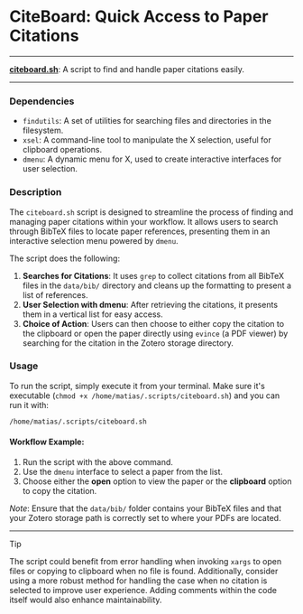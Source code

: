 # CiteBoard: Quick Access to Paper Citations

---

**[citeboard.sh](citeboard.sh)**: A script to find and handle paper citations easily.

---

### Dependencies

- `findutils`: A set of utilities for searching files and directories in the filesystem.
- `xsel`: A command-line tool to manipulate the X selection, useful for clipboard operations.
- `dmenu`: A dynamic menu for X, used to create interactive interfaces for user selection.

### Description

The `citeboard.sh` script is designed to streamline the process of finding and managing paper citations within your workflow. It allows users to search through BibTeX files to locate paper references, presenting them in an interactive selection menu powered by `dmenu`. 

The script does the following:

1. **Searches for Citations**: It uses `grep` to collect citations from all BibTeX files in the `data/bib/` directory and cleans up the formatting to present a list of references.
2. **User Selection with dmenu**: After retrieving the citations, it presents them in a vertical list for easy access.
3. **Choice of Action**: Users can then choose to either copy the citation to the clipboard or open the paper directly using `evince` (a PDF viewer) by searching for the citation in the Zotero storage directory.

### Usage

To run the script, simply execute it from your terminal. Make sure it's executable (`chmod +x /home/matias/.scripts/citeboard.sh`) and you can run it with:

```bash
/home/matias/.scripts/citeboard.sh
```

#### Workflow Example:

1. Run the script with the above command.
2. Use the `dmenu` interface to select a paper from the list.
3. Choose either the **open** option to view the paper or the **clipboard** option to copy the citation.

*Note*: Ensure that the `data/bib/` folder contains your BibTeX files and that your Zotero storage path is correctly set to where your PDFs are located.

---

> [!TIP]  
> The script could benefit from error handling when invoking `xargs` to open files or copying to clipboard when no file is found. Additionally, consider using a more robust method for handling the case when no citation is selected to improve user experience. Adding comments within the code itself would also enhance maintainability.
